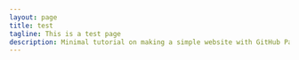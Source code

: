 ```yaml
---
layout: page
title: test
tagline: This is a test page
description: Minimal tutorial on making a simple website with GitHub Pages
---
```


